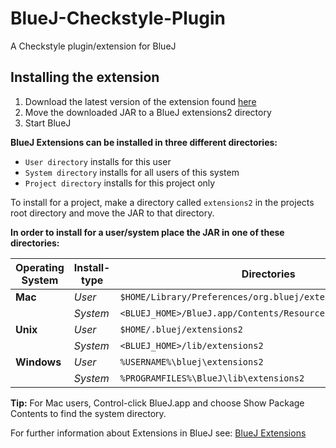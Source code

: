 # BlueJ-Checkstyle-Plugin
A Checkstyle plugin/extension for BlueJ


## Installing the extension

1. Download the latest version of the extension found [here][1]
2. Move the downloaded JAR to a BlueJ extensions2 directory
3. Start BlueJ

  **BlueJ Extensions can be installed in three different directories:**
  - `User directory` installs for this user
  - `System directory` installs for all users of this system
  - `Project directory` installs for this project only
  
To install for a project, make a directory called `extensions2` in the projects root directory and move the JAR to that directory.


**In order to install for a user/system place the JAR in one of these directories:**

| Operating System | Install-type | Directories                                                  |
|------------------|--------------|--------------------------------------------------------------|
| **Mac**          | *User*       | `$HOME/Library/Preferences/org.bluej/extensions2`            |
|                  | *System*     | `<BLUEJ_HOME>/BlueJ.app/Contents/Resources/Java/extensions2` |
| **Unix**         | *User*       | `$HOME/.bluej/extensions2`                                   | 
|                  | *System*     | `<BLUEJ_HOME>/lib/extensions2`                               |
| **Windows**      | *User*       | `%USERNAME%\bluej\extensions2`                               | 
|                  | *System*     | `%PROGRAMFILES%\BlueJ\lib\extensions2`                       |

**Tip:** For Mac users, Control-click BlueJ.app and choose Show Package Contents to find the system directory.

For further information about Extensions in BlueJ see: [BlueJ Extensions][2]

[1]: https://github.com/NTNU-IE-IIR/BlueJ-Checkstyle-Plugin/releases/latest
[2]: https://www.bluej.org/extensions/extensions2.html